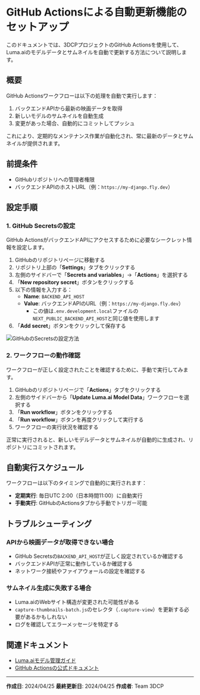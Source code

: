 # GitHub Actionsによる自動更新機能のセットアップ

このドキュメントでは、3DCPプロジェクトのGitHub Actionsを使用して、Luma.aiのモデルデータとサムネイルを自動で更新する方法について説明します。

## 概要

GitHub Actionsワークフローは以下の処理を自動で実行します：

1. バックエンドAPIから最新の映画データを取得
2. 新しいモデルのサムネイルを自動生成
3. 変更があった場合、自動的にコミットしてプッシュ

これにより、定期的なメンテナンス作業が自動化され、常に最新のデータとサムネイルが提供されます。

## 前提条件

- GitHubリポジトリへの管理者権限
- バックエンドAPIのホストURL（例：`https://my-django.fly.dev`）

## 設定手順

### 1. GitHub Secretsの設定

GitHub ActionsがバックエンドAPIにアクセスするために必要なシークレット情報を設定します。

1. GitHubのリポジトリページに移動する
2. リポジトリ上部の「**Settings**」タブをクリックする
3. 左側のサイドバーで「**Secrets and variables**」→「**Actions**」を選択する
4. 「**New repository secret**」ボタンをクリックする
5. 以下の情報を入力する：
   - **Name**: `BACKEND_API_HOST`
   - **Value**: バックエンドAPIのURL（例：`https://my-django.fly.dev`）
     - この値は`.env.development.local`ファイルの`NEXT_PUBLIC_BACKEND_API_HOST`と同じ値を使用します
6. 「**Add secret**」ボタンをクリックして保存する

![GitHubのSecretsの設定方法](https://i.ibb.co/Bq2VwQT/github-secrets.png)

### 2. ワークフローの動作確認

ワークフローが正しく設定されたことを確認するために、手動で実行してみます。

1. GitHubのリポジトリページで「**Actions**」タブをクリックする
2. 左側のサイドバーから「**Update Luma.ai Model Data**」ワークフローを選択する
3. 「**Run workflow**」ボタンをクリックする
4. 「**Run workflow**」ボタンを再度クリックして実行する
5. ワークフローの実行状況を確認する

正常に実行されると、新しいモデルデータとサムネイルが自動的に生成され、リポジトリにコミットされます。

## 自動実行スケジュール

ワークフローは以下のタイミングで自動的に実行されます：

- **定期実行**: 毎日UTC 2:00（日本時間11:00）に自動実行
- **手動実行**: GitHubのActionsタブから手動でトリガー可能

## トラブルシューティング

### APIから映画データが取得できない場合

- GitHub Secretsの`BACKEND_API_HOST`が正しく設定されているか確認する
- バックエンドAPIが正常に動作しているか確認する
- ネットワーク接続やファイアウォールの設定を確認する

### サムネイル生成に失敗する場合

- Luma.aiのWebサイト構造が変更された可能性がある
- `capture-thumbnails-batch.js`のセレクタ（`.capture-view`）を更新する必要があるかもしれない
- ログを確認してエラーメッセージを特定する

## 関連ドキュメント

- [Luma.aiモデル管理ガイド](./LUMA_MODEL_MANAGEMENT.md)
- [GitHub Actionsの公式ドキュメント](https://docs.github.com/en/actions)

---

**作成日**: 2024/04/25
**最終更新日**: 2024/04/25
**作成者**: Team 3DCP 